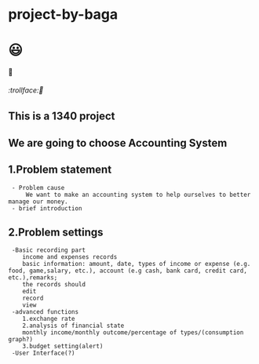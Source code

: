 # project-by-baga
# :smiley:
:hammer:
###### :trollface::horse:
## This is a 1340 project
## We are going to choose Accounting System
## 1.Problem statement
     - Problem cause
         We want to make an accounting system to help ourselves to better manage our money.
     - brief introduction
         
## 2.Problem settings
     -Basic recording part
        income and expenses records
        basic information: amount, date, types of income or expense (e.g. food, game,salary, etc.), account (e.g cash, bank card, credit card, etc.),remarks; 
        the records should
        edit
        record
        view
     -advanced functions
        1.exchange rate
        2.analysis of financial state
        monthly income/monthly outcome/percentage of types/(consumption graph?)
        3.budget setting(alert)
     -User Interface(?)
